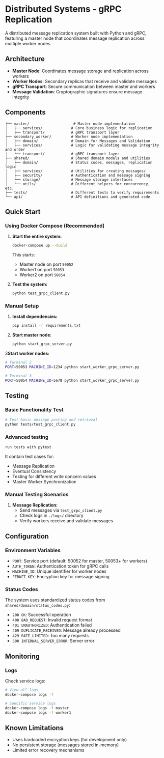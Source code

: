 # Distributed Systems - gRPC Replication

A distributed message replication system built with Python and gRPC, featuring a master node that coordinates message replication across multiple worker nodes.

## Architecture

- **Master Node**: Coordinates message storage and replication across workers
- **Worker Nodes**: Secondary replicas that receive and validate messages
- **gRPC Transport**: Secure communication between master and workers
- **Message Validation**: Cryptographic signatures ensure message integrity

## Components

```
├── master/                    # Master node implementation
│   ├── services/             # Core business logic for replication
│   ├── transport/            # gRPC transport layer
├── secondary_worker/         # Worker node implementation
│   ├── domain/               # Domain for Messages and Validation
│   ├── services/             # Logic for validating message integrity and order
│   └── transport/            # gRPC transport layer
├── shared/                   # Shared domain models and utilities
│   ├── domain/               # Status codes, messages, replication logic
│   ├── services/             # Utilities for creating messages/  
│   ├── security/             # Authentication and message signing
│   └── storage/              # Message storage interfaces
│   └── utils/                # Different helpers for concurrency, etc.
├── tests/                    # Different tests to verify requirements
└── api/                      # API definitions and generated code
```

## Quick Start

### Using Docker Compose (Recommended)

1. **Start the entire system:**
   ```bash
   docker-compose up --build
   ```

   This starts:
   - Master node on port `50052`
   - Worker1 on port `50053`
   - Worker2 on port `50054`

2. **Test the system:**
   ```bash
   python test_grpc_client.py
   ```

### Manual Setup

1. **Install dependencies:**
   ```bash
   pip install -r requirements.txt
   ```

2. **Start master node:**
   ```bash
   python start_grpc_server.py
   ```

3**Start worker nodes:**
   ```bash
   # Terminal 2
   PORT=50053 MACHINE_ID=1234 python start_worker_grpc_server.py

   # Terminal 3
   PORT=50054 MACHINE_ID=5678 python start_worker_grpc_server.py
   ```

## Testing

### Basic Functionality Test

```bash
# Test basic message posting and retrieval
python tests/test_grpc_client.py
```
### Advanced testing

```bash
run tests with pytest
```

It contain test cases for:
- Message Replication
- Eventual Consistency
- Testing for different write concern values
- Master Worker Synchronization


### Manual Testing Scenarios

1. **Message Replication:**
   - Send messages via `test_grpc_client.py`
   - Check logs in `./logs/` directory
   - Verify workers receive and validate messages

## Configuration

### Environment Variables

- `PORT`: Service port (default: 50052 for master, 50053+ for workers)
- `AUTH_TOKEN`: Authentication token for gRPC calls
- `MACHINE_ID`: Unique identifier for worker nodes
- `FERNET_KEY`: Encryption key for message signing

### Status Codes

The system uses standardized status codes from `shared/domain/status_codes.py`:

- `200 OK`: Successful operation
- `400 BAD_REQUEST`: Invalid request format
- `401 UNAUTHORIZED`: Authentication failed
- `409 DUPLICATE_RECEIVED`: Message already processed
- `429 RATE_LIMITED`: Too many requests
- `500 INTERNAL_SERVER_ERROR`: Server error

## Monitoring

### Logs

Check service logs:
```bash
# View all logs
docker-compose logs -f

# Specific service logs
docker-compose logs -f master
docker-compose logs -f worker1
```

## Known Limitations

- Uses hardcoded encryption keys (for development only)
- No persistent storage (messages stored in-memory)
- Limited error recovery mechanisms
